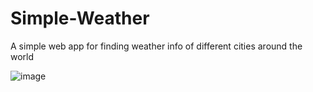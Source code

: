 # Simple-Weather
A simple web app for finding weather info of different cities around the world

![image](https://user-images.githubusercontent.com/30663492/137777888-46351fbb-d12b-4f3c-8750-360c2a596d42.png)
